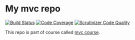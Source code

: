 My mvc repo
==================

[![Build Status](https://scrutinizer-ci.com/g/robjoh01/mvc-vt23/badges/build.png?b=main)](https://scrutinizer-ci.com/g/robjoh01/mvc-vt23/build-status/main) [![Code Coverage](https://scrutinizer-ci.com/g/robjoh01/mvc-vt23/badges/coverage.png?b=main)](https://scrutinizer-ci.com/g/robjoh01/mvc-vt23/?branch=main) [![Scrutinizer Code Quality](https://scrutinizer-ci.com/g/robjoh01/mvc-vt23/badges/quality-score.png?b=main)](https://scrutinizer-ci.com/g/robjoh01/mvc-vt23/?branch=main)

This repo is part of course called [mvc course](https://dbwebb.se/kurser/mvc-v2).